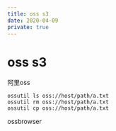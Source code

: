 ```yaml
---
title: oss s3
date: 2020-04-09
private: true
---
```

# oss s3
阿里oss

    ossutil ls oss://host/path/a.txt
    ossutil rm oss://host/path/a.txt
    ossutil cp oss://host/path/a.txt

ossbrowser